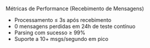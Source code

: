 Métricas de Performance (Recebimento de Mensagens)
- Processamento ≤ 3s após recebimento
- 0 mensagens perdidas em 24h de teste contínuo
- Parsing com sucesso ≥ 99%
- Suporte a 10+ msgs/segundo em pico


